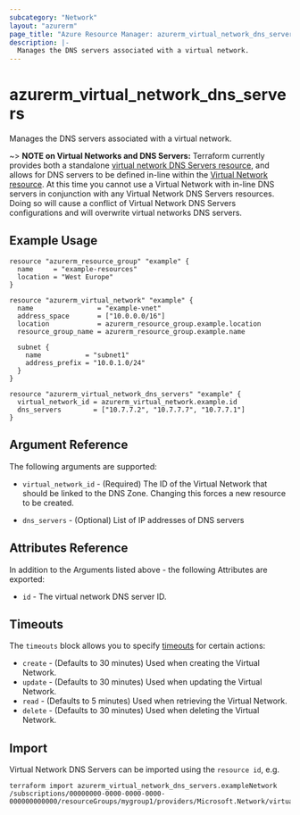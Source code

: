 ```yaml
---
subcategory: "Network"
layout: "azurerm"
page_title: "Azure Resource Manager: azurerm_virtual_network_dns_servers"
description: |-
  Manages the DNS servers associated with a virtual network.
---
```


# azurerm_virtual_network_dns_servers

Manages the DNS servers associated with a virtual network.

~> **NOTE on Virtual Networks and DNS Servers:** Terraform currently provides both a standalone [virtual network DNS Servers resource](virtual_network_dns_servers.html), and allows for DNS servers to be defined in-line within the [Virtual Network resource](virtual_network.html).
At this time you cannot use a Virtual Network with in-line DNS servers in conjunction with any Virtual Network DNS Servers resources. Doing so will cause a conflict of Virtual Network DNS Servers configurations and will overwrite virtual networks DNS servers.

## Example Usage

```hcl
resource "azurerm_resource_group" "example" {
  name     = "example-resources"
  location = "West Europe"
}

resource "azurerm_virtual_network" "example" {
  name                = "example-vnet"
  address_space       = ["10.0.0.0/16"]
  location            = azurerm_resource_group.example.location
  resource_group_name = azurerm_resource_group.example.name

  subnet {
    name           = "subnet1"
    address_prefix = "10.0.1.0/24"
  }
}

resource "azurerm_virtual_network_dns_servers" "example" {
  virtual_network_id = azurerm_virtual_network.example.id
  dns_servers        = ["10.7.7.2", "10.7.7.7", "10.7.7.1"]
}
```

## Argument Reference

The following arguments are supported:

* `virtual_network_id` - (Required) The ID of the Virtual Network that should be linked to the DNS Zone. Changing this forces a new resource to be created.

* `dns_servers` - (Optional) List of IP addresses of DNS servers

## Attributes Reference

In addition to the Arguments listed above - the following Attributes are exported:

* `id` - The virtual network DNS server ID.

## Timeouts

The `timeouts` block allows you to specify [timeouts](https://www.terraform.io/language/resources/syntax#operation-timeouts) for certain actions:

* `create` - (Defaults to 30 minutes) Used when creating the Virtual Network.
* `update` - (Defaults to 30 minutes) Used when updating the Virtual Network.
* `read` - (Defaults to 5 minutes) Used when retrieving the Virtual Network.
* `delete` - (Defaults to 30 minutes) Used when deleting the Virtual Network.

## Import

Virtual Network DNS Servers can be imported using the `resource id`, e.g.

```shell
terraform import azurerm_virtual_network_dns_servers.exampleNetwork /subscriptions/00000000-0000-0000-0000-000000000000/resourceGroups/mygroup1/providers/Microsoft.Network/virtualNetworks/myvnet1/dnsServers/default
```
